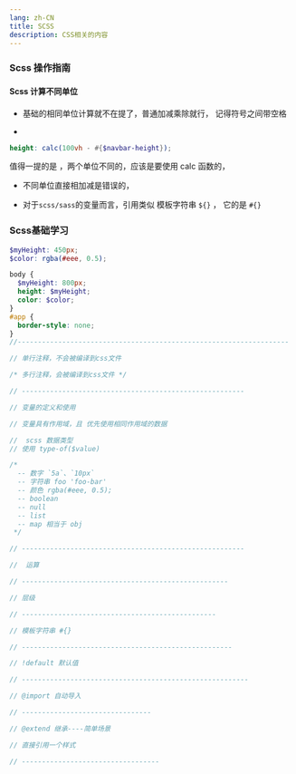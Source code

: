 ```yaml
---
lang: zh-CN
title: SCSS
description: CSS相关的内容
---
```


### Scss 操作指南

#### Scss 计算不同单位

- 基础的相同单位计算就不在提了，普通加减乘除就行， 记得符号之间带空格

-  

  ```scss
  height: calc(100vh - #{$navbar-height});
  ```

  值得一提的是 ，两个单位不同的，应该是要使用 calc 函数的，

  - 不同单位直接相加减是错误的，

  - 对于`scss/sass`的变量而言，引用类似 模板字符串 `${}` ， 它的是 `#{}`

    

### Scss基础学习

```scss
$myHeight: 450px;
$color: rgba(#eee, 0.5);

body {
  $myHeight: 800px;
  height: $myHeight;
  color: $color;
}
#app {
  border-style: none;
}
//-------------------------------------------------------------------

// 单行注释，不会被编译到css文件

/* 多行注释，会被编译到css文件 */

// -------------------------------------------------------

// 变量的定义和使用

// 变量具有作用域，且 优先使用相同作用域的数据

//  scss 数据类型
// 使用 type-of($value)

/* 
  -- 数字 `5a`、`10px`
  -- 字符串 foo 'foo-bar'
  -- 颜色 rgba(#eee, 0.5);
  -- boolean
  -- null
  -- list
  -- map 相当于 obj
 */

// -------------------------------------------------------

//  运算

// ---------------------------------------------------

// 层级

// ------------------------------------------------

// 模板字符串 #{}

// ----------------------------------------------------

// !default 默认值

// --------------------------------------------------------

// @import 自动导入

// --------------------------------

// @extend 继承----简单场景

// 直接引用一个样式

// ----------------------------------

```

